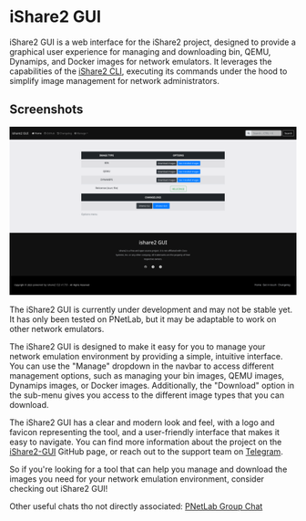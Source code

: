 # iShare2 GUI

iShare2 GUI is a web interface for the iShare2 project, designed to provide a graphical user experience for managing and downloading bin, QEMU, Dynamips, and Docker images for network emulators. It leverages the capabilities of the [iShare2 CLI](https://github.com/pnetlabrepo/ishare2), executing its commands under the hood to simplify image management for network administrators.

## Screenshots

![alt iShare2-GUI's Homepage](web_app/src/static/images/Homepage%20-%20ishare2.png)

The iShare2 GUI is currently under development and may not be stable yet. It has only been tested on PNetLab, but it may be adaptable to work on other network emulators.

The iShare2 GUI is designed to make it easy for you to manage your network emulation environment by providing a simple, intuitive interface. You can use the "Manage" dropdown in the navbar to access different management options, such as managing your bin images, QEMU images, Dynamips images, or Docker images. Additionally, the "Download" option in the sub-menu gives you access to the different image types that you can download.

The iShare2 GUI has a clear and modern look and feel, with a logo and favicon representing the tool, and a user-friendly interface that makes it easy to navigate. You can find more information about the project on the [iShare2-GUI](https://github.com/ishare-org/iShare2-gui) GitHub page, or reach out to the support team on [Telegram](https://t.me/unetlab_cloud).

So if you're looking for a tool that can help you manage and download the images you need for your network emulation environment, consider checking out iShare2 GUI!

Other useful chats tho not directly associated:
[PNetLab Group Chat](https://t.me/pnetlab)

